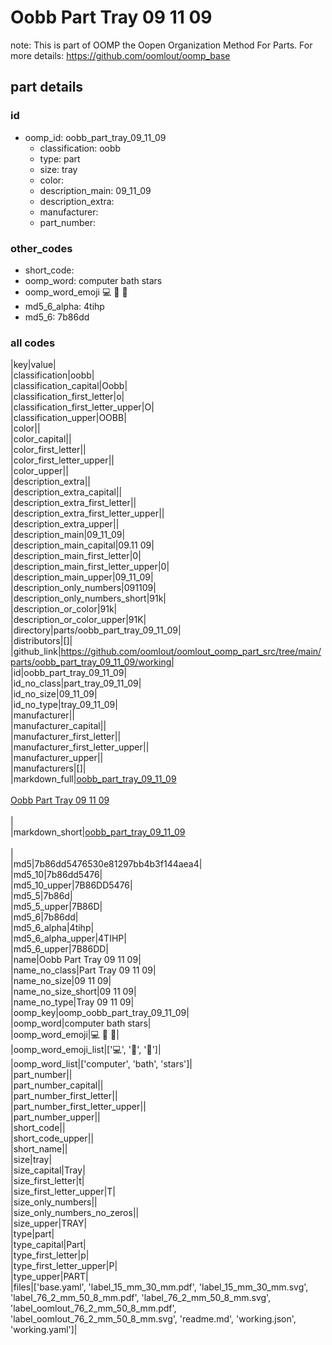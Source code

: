# Oobb Part Tray 09 11 09  

note: This is part of OOMP the Oopen Organization Method For Parts. For more details: https://github.com/oomlout/oomp_base

##  part details





### id
* oomp_id: oobb_part_tray_09_11_09
  * classification: oobb
  * type: part
  * size: tray
  * color: 
  * description_main: 09_11_09
  * description_extra: 
  * manufacturer: 
  * part_number: 

### other_codes
* short_code: 
* oomp_word: computer bath stars
* oomp_word_emoji :computer: :bath: :stars:
* md5_6_alpha: 4tihp
* md5_6: 7b86dd

### all codes 
|key|value|  
|classification|oobb|  
|classification_capital|Oobb|  
|classification_first_letter|o|  
|classification_first_letter_upper|O|  
|classification_upper|OOBB|  
|color||  
|color_capital||  
|color_first_letter||  
|color_first_letter_upper||  
|color_upper||  
|description_extra||  
|description_extra_capital||  
|description_extra_first_letter||  
|description_extra_first_letter_upper||  
|description_extra_upper||  
|description_main|09_11_09|  
|description_main_capital|09.11 09|  
|description_main_first_letter|0|  
|description_main_first_letter_upper|0|  
|description_main_upper|09_11_09|  
|description_only_numbers|091109|  
|description_only_numbers_short|91k|  
|description_or_color|91k|  
|description_or_color_upper|91K|  
|directory|parts/oobb_part_tray_09_11_09|  
|distributors|[]|  
|github_link|https://github.com/oomlout/oomlout_oomp_part_src/tree/main/parts/oobb_part_tray_09_11_09/working|  
|id|oobb_part_tray_09_11_09|  
|id_no_class|part_tray_09_11_09|  
|id_no_size|09_11_09|  
|id_no_type|tray_09_11_09|  
|manufacturer||  
|manufacturer_capital||  
|manufacturer_first_letter||  
|manufacturer_first_letter_upper||  
|manufacturer_upper||  
|manufacturers|[]|  
|markdown_full|[oobb_part_tray_09_11_09](https://github.com/oomlout/oomlout_oomp_part_src/tree/main/parts/oobb_part_tray_09_11_09/working)<br>[](https://github.com/oomlout/oomlout_oomp_part_src/tree/main/parts/oobb_part_tray_09_11_09/working)<br>[Oobb Part Tray 09 11 09](https://github.com/oomlout/oomlout_oomp_part_src/tree/main/parts/oobb_part_tray_09_11_09/working)<br><br>|  
|markdown_short|[oobb_part_tray_09_11_09](https://github.com/oomlout/oomlout_oomp_part_src/tree/main/parts/oobb_part_tray_09_11_09/working)<br><br>|  
|md5|7b86dd5476530e81297bb4b3f144aea4|  
|md5_10|7b86dd5476|  
|md5_10_upper|7B86DD5476|  
|md5_5|7b86d|  
|md5_5_upper|7B86D|  
|md5_6|7b86dd|  
|md5_6_alpha|4tihp|  
|md5_6_alpha_upper|4TIHP|  
|md5_6_upper|7B86DD|  
|name|Oobb Part Tray 09 11 09|  
|name_no_class|Part Tray 09 11 09|  
|name_no_size|09 11 09|  
|name_no_size_short|09 11 09|  
|name_no_type|Tray 09 11 09|  
|oomp_key|oomp_oobb_part_tray_09_11_09|  
|oomp_word|computer bath stars|  
|oomp_word_emoji|:computer: :bath: :stars:|  
|oomp_word_emoji_list|[':computer:', ':bath:', ':stars:']|  
|oomp_word_list|['computer', 'bath', 'stars']|  
|part_number||  
|part_number_capital||  
|part_number_first_letter||  
|part_number_first_letter_upper||  
|part_number_upper||  
|short_code||  
|short_code_upper||  
|short_name||  
|size|tray|  
|size_capital|Tray|  
|size_first_letter|t|  
|size_first_letter_upper|T|  
|size_only_numbers||  
|size_only_numbers_no_zeros||  
|size_upper|TRAY|  
|type|part|  
|type_capital|Part|  
|type_first_letter|p|  
|type_first_letter_upper|P|  
|type_upper|PART|  
|files|['base.yaml', 'label_15_mm_30_mm.pdf', 'label_15_mm_30_mm.svg', 'label_76_2_mm_50_8_mm.pdf', 'label_76_2_mm_50_8_mm.svg', 'label_oomlout_76_2_mm_50_8_mm.pdf', 'label_oomlout_76_2_mm_50_8_mm.svg', 'readme.md', 'working.json', 'working.yaml']|  
